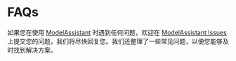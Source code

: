 # FAQs

如果您在使用 [ModelAssistant](https://github.com/Seeed-Studio/ModelAssistant)  时遇到任何问题，欢迎在 [ModelAssistant Issues](https://github.com/Seeed-Studio/ModelAssistantissues) 上提交您的问题，我们将尽快回复您。我们还整理了一些常见问题，以便您能够及时找到解决方案。
